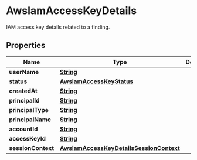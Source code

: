 

# AwsIamAccessKeyDetails

IAM access key details related to a finding.

## Properties

| Name | Type | Description | Notes |
|------------ | ------------- | ------------- | -------------|
|**userName** | [**String**](String.md) |  |  [optional] |
|**status** | [**AwsIamAccessKeyStatus**](AwsIamAccessKeyStatus.md) |  |  [optional] |
|**createdAt** | [**String**](String.md) |  |  [optional] |
|**principalId** | [**String**](String.md) |  |  [optional] |
|**principalType** | [**String**](String.md) |  |  [optional] |
|**principalName** | [**String**](String.md) |  |  [optional] |
|**accountId** | [**String**](String.md) |  |  [optional] |
|**accessKeyId** | [**String**](String.md) |  |  [optional] |
|**sessionContext** | [**AwsIamAccessKeyDetailsSessionContext**](AwsIamAccessKeyDetailsSessionContext.md) |  |  [optional] |



